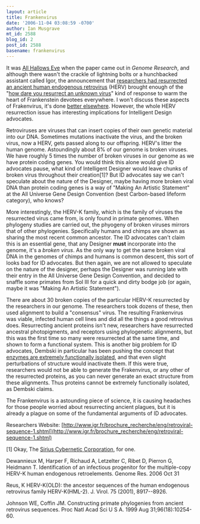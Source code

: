 ```yaml
---
layout: article
title: Frankenvirus
date: '2006-11-04 03:08:59 -0700'
author: Ian Musgrave
mt_id: 2588
blog_id: 2
post_id: 2588
basename: frankenvirus
---
```

It was [All Hallows Eve](http://astroblogger.blogspot.com/2006/11/why-halloween-doesnt-work-in-australia.html) when the paper came out in _Genome Research_, and although there wasn't the crackle of lightning bolts or a hunchbacked assistant called Igor, the announcement that [researchers had resurrected an ancient human endogenous retrovirus](http://www.nature.com/news/2006/061030/full/061030-4.html) (HERV) brought enough of the "[how dare you resurrect an unknown virus](http://blogs.nature.com/news/blog/2006/10/ancient_human_virus_resurrecte.html)" kind of response to warm the heart of Frankenstein devotees everywhere. I won't discuss these aspects of Frakenvirus, it's done [better elsewhere](http://sciencenow.sciencemag.org/cgi/content/full/2006/1101/4). However, the whole HERV resurrection issue has interesting implications for Intelligent Design advocates.

Retroviruses are viruses that can insert copies of their own genetic material into our DNA. Sometimes mutations inactivate the virus, and the broken virus, now a HERV, gets passed along to our offspring.  HERV's litter the human genome. Astoundingly about 8% of our genome is broken viruses. We have roughly 5 times the number of broken viruses in our genome as we have protein coding genes. You would think this alone would give ID advocates pause, what kind of Intelligent Designer would leave chunks of broken virus throughout their creation\[1\]? But ID advocates say we can't speculate about the nature of the Designer, maybe having more broken viral DNA than protein coding genes is a way of "Making An Artistic Statement" at the All Universe Gene Design Convention (best Carbon-based lifeform category), who knows?

More interestingly, the HERV-K family, which is the family of viruses the resurrected virus came from, is only found in primate genomes. When phylogeny studies are carried out, the phyogeny of broken viruses mirrors that of other phylogenies. Specifically humans and chimps are shown as sharing the most recent common ancestor. The ID advocates can't claim this is an essential gene, that any Designer **must** incorporate into the genome, it's a _broken virus_. As the only way to get the same broken viral DNA in the genomes of chimps and humans is common descent, this sort of looks bad for ID advocates. But then again, we are not allowed to speculate on the nature of the designer, perhaps the Designer was running late with their entry in the All Universe Gene Design Convention, and decided to snaffle some primates from Sol III for a quick and dirty bodge job (or again, maybe it was "Making An Artistic Statement"). 

There are about 30 broken copies of the particular HERV-K resurrected by the researchers in our genome. The researchers took dozens of these, then used alignment to build a "consensus" virus.  The resulting Frankenvirus was viable, infected human cell lines and did all the things a good retrovirus does. Resurrecting ancient proteins isn't new, researchers have resurrected ancestral photopigments, and receptors using phylogenetic alignments, but this was the first time so many were resurrected at the same time, and shown to form a functional system. This is another big problem for ID advocates, Dembski in particular has been pushing the concept that [enzymes are extremely functionally isolated](/archives/2005/02/bill-dembski-an.html), and that even slight perturbations of structure would inactivate them. If this were true, researchers would not be able to generate the Frakenvirus, or any other of the resurrected proteins, as you can never generate an exact structure from these alignments. Thus proteins cannot be extremely functionally isolated, as Dembski claims.

The Frankenvirus is a astounding piece of science, it is causing headaches for those people worried about resurrecting ancient plagues, but it is already a plague on some of the fundamental arguments of ID advocates.  

Researchers Website: [http://www.igr.fr/brochure_recherche/eng/retroviral-sequence-1.shtml](http://www.igr.fr/brochure_recherche/eng/retroviral-sequence-1.shtml) 

\[1\] Okay, The [Sirius Cybernetic Corporation](http://en.wikipedia.org/wiki/Sirius_Cybernetics_Corporation), for one. 

Dewannieux M, Harper F, Richaud A, Letzelter C, Ribet D, Pierron G, Heidmann T. Identification of an infectious progenitor for the multiple-copy HERV-K human endogenous retroelements. Genome Res. 2006 Oct 31

Reus, K  HERV-K(OLD): the ancestor sequences of the human endogenous retrovirus family HERV-K(HML-2). J. Virol. 75 (2001), 8917--8926.

Johnson WE, Coffin JM.	Constructing primate phylogenies from ancient retrovirus sequences. Proc Natl Acad Sci U S A. 1999 Aug 31;96(18):10254-60.
